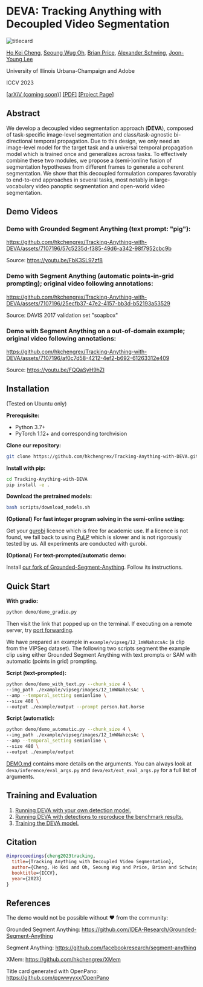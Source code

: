 # DEVA: Tracking Anything with Decoupled Video Segmentation

![titlecard](https://imgur.com/lw15BGH.png)

[Ho Kei Cheng](https://hkchengrex.github.io/), [Seoung Wug Oh](https://sites.google.com/view/seoungwugoh/), [Brian Price](https://www.brianpricephd.com/), [Alexander Schwing](https://www.alexander-schwing.de/), [Joon-Young Lee](https://joonyoung-cv.github.io/)

University of Illinois Urbana-Champaign and Adobe

ICCV 2023

[[arXiV (coming soon)]]() [[PDF]](https://drive.google.com/file/d/1lAgg-j8d6EH1XYUz9htDaZDh4pxuIslb) [[Project Page]](https://hkchengrex.github.io/Tracking-Anything-with-DEVA/)

## Abstract

We develop a decoupled video segmentation approach (**DEVA**), composed of task-specific image-level segmentation and class/task-agnostic bi-directional temporal propagation.
Due to this design, we only need an image-level model for the target task and a universal temporal propagation model which is trained once and generalizes across tasks.
To effectively combine these two modules, we propose a (semi-)online fusion of segmentation hypotheses from different frames to generate a coherent segmentation.
We show that this decoupled formulation compares favorably to end-to-end approaches in several tasks, most notably in large-vocabulary video panoptic segmentation and open-world video segmentation.

## Demo Videos

### Demo with Grounded Segment Anything (text prompt: "pig"):

https://github.com/hkchengrex/Tracking-Anything-with-DEVA/assets/7107196/57c5235d-f385-49d6-a342-98f7952cbc9b

Source: https://youtu.be/FbK3SL97zf8

### Demo with Segment Anything (automatic points-in-grid prompting); original video following annotations:

https://github.com/hkchengrex/Tracking-Anything-with-DEVA/assets/7107196/25ecfb37-47e2-4157-bb3d-b52193a53529

Source: DAVIS 2017 validation set "soapbox"

### Demo with Segment Anything on a out-of-domain example; original video following annotations:

https://github.com/hkchengrex/Tracking-Anything-with-DEVA/assets/7107196/af0c7d58-4212-4ef2-b692-61263312e409

Source: https://youtu.be/FQQaSyH9hZI

## Installation

(Tested on Ubuntu only)

**Prerequisite:**
- Python 3.7+
- PyTorch 1.12+ and corresponding torchvision

**Clone our repository:**
```bash
git clone https://github.com/hkchengrex/Tracking-Anything-with-DEVA.git
```

**Install with pip:**
```bash
cd Tracking-Anything-with-DEVA
pip install -e .
```

**Download the pretrained models:**
```bash
bash scripts/download_models.sh
```

**(Optional) For fast integer program solving in the semi-online setting:** 

Get your [gurobi](https://www.gurobi.com/) licence which is free for academic use. 
If a licence is not found, we fall back to using [PuLP](https://github.com/coin-or/pulp) which is slower and is not rigorously tested by us. All experiments are conducted with gurobi.

**(Optional) For text-prompted/automatic demo:**

Install [our fork of Grounded-Segment-Anything](https://github.com/hkchengrex/Grounded-Segment-Anything). Follow its instructions.

## Quick Start

**With gradio:**
```bash
python demo/demo_gradio.py
```
Then visit the link that popped up on the terminal. If executing on a remote server, try [port forwarding](https://unix.stackexchange.com/questions/115897/whats-ssh-port-forwarding-and-whats-the-difference-between-ssh-local-and-remot).

We have prepared an example in `example/vipseg/12_1mWNahzcsAc` (a clip from the VIPSeg dataset).
The following two scripts segment the example clip using either Grounded Segment Anything with text prompts or SAM with automatic (points in grid) prompting.

**Script (text-prompted):**
```bash
python demo/demo_with_text.py --chunk_size 4 \
--img_path ./example/vipseg/images/12_1mWNahzcsAc \ 
--amp --temporal_setting semionline \
--size 480 \
--output ./example/output --prompt person.hat.horse
```

**Script (automatic):**
```bash
python demo/demo_automatic.py --chunk_size 4 \
--img_path ./example/vipseg/images/12_1mWNahzcsAc \ 
--amp --temporal_setting semionline \
--size 480 \
--output ./example/output
```

[DEMO.md](docs/DEMO.md) contains more details on the arguments.
You can always look at `deva/inference/eval_args.py` and `deva/ext/ext_eval_args.py` for a full list of arguments.

## Training and Evaluation

1. [Running DEVA with your own detection model.](docs/CUSTOM.md)
2. [Running DEVA with detections to reproduce the benchmark results.](docs/EVALUATION.md)
3. [Training the DEVA model.](docs/TRAINING.md)

## Citation

```bibtex
@inproceedings{cheng2023tracking,
  title={Tracking Anything with Decoupled Video Segmentation},
  author={Cheng, Ho Kei and Oh, Seoung Wug and Price, Brian and Schwing, Alexander and Lee, Joon-Young},
  booktitle={ICCV},
  year={2023}
}
```

## References

The demo would not be possible without :heart: from the community:

Grounded Segment Anything: https://github.com/IDEA-Research/Grounded-Segment-Anything

Segment Anything: https://github.com/facebookresearch/segment-anything

XMem: https://github.com/hkchengrex/XMem

Title card generated with OpenPano: https://github.com/ppwwyyxx/OpenPano
